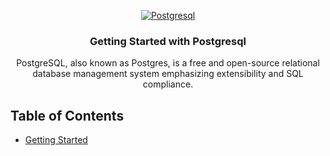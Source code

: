 <p align="center">
  <a href="" rel="noopener">
 <img src="https://i.ibb.co/QJsYRwD/postgresql.jpg" alt="Postgresql"></a>
</p>

<h3 align="center">Getting Started with Postgresql</h3>

<p align="center">PostgreSQL, also known as Postgres, is a free and open-source relational database management system emphasizing extensibility and SQL compliance.
<br>
</p>

## Table of Contents

- [Getting Started](getting-started/getting-started.md)
